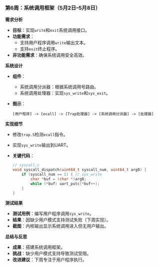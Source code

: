 
### 第6周：系统调用框架（5月2日–5月8日）

**需求分析**

- **目标**：实现`write`和`exit`系统调用接口。
- **功能需求**：
  - 支持用户程序调用`write`输出文本。
  - 支持`exit`终止程序。
- **非功能需求**：确保系统调用安全高效。

**系统设计**

- **组件**：

  - 系统调用分派器：根据系统调用号路由。
  - 系统调用处理器：实现`sys_write`和`sys_exit`。

- **图示**：

  ```
  [用户程序] -> [ecall] -> [Trap处理器] -> [系统调用分派器] -> [处理器]
  ```

**实现细节**

- 修改`trap.S`检测`ecall`指令。

- 实现`sys_write`输出到UART。

- **关键代码**：

  ```c
  // syscall.c
  void syscall_dispatch(uint64_t syscall_num, uint64_t arg0) {
      if (syscall_num == 1) { // sys_write
          char *buf = (char *)arg0;
          while (*buf) uart_putc(*buf++);
      }
  }
  ```

**测试结果**

- **测试用例**：编写用户程序调用`sys_write`。
- **结果**：因缺少用户模式支持测试失败（下周实现）。
- **截图**：内核输出显示系统调用进入但无用户输出。

**总结与反思**

- **成果**：搭建系统调用框架。
- **挑战**：缺少用户模式支持导致测试受阻。
- **改进建议**：下周专注于用户程序执行。